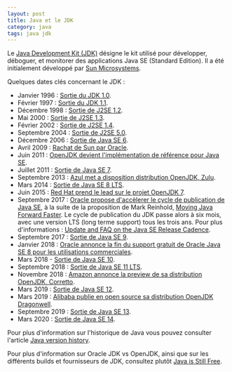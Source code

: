 ```yaml
---
layout: post
title: Java et le JDK
category: java
tags: java jdk
---
```


Le [Java Development Kit (JDK)](https://wikipedia.org/wiki/Java_Development_Kit) désigne le kit
utilisé pour développer, déboguer, et monitorer des applications Java SE (Standard Edition). Il a
été initialement développé par [Sun Microsystems](https://wikipedia.org/wiki/Sun_Microsystems).

Quelques dates clés concernant le JDK :
* Janvier 1996 : [Sortie du JDK 1.0](https://web.archive.org/web/20070310235103/http://www.sun.com/smi/Press/sunflash/1996-01/sunflash.960123.10561.xml).
* Février 1997 : [Sortie du JDK 1.1](https://web.archive.org/web/20080210044125/http://www.sun.com/smi/Press/sunflash/1997-02/sunflash.970219.0001.xml).
* Décembre 1998 : [Sortie de J2SE 1.2](https://web.archive.org/web/20070816170028/http://www.sun.com/smi/Press/sunflash/1998-12/sunflash.981208.9.xml).
* Mai 2000 : [Sortie de J2SE 1.3](https://web.archive.org/web/20061107051825/https://java.sun.com/j2se/1.3/docs/relnotes/features.html).
* Février 2002 : [Sortie de J2SE 1.4](https://web.archive.org/web/20070108015942/https://java.sun.com/j2se/1.4.2/docs/relnotes/features.html).
* Septembre 2004 : [Sortie de J2SE 5.0](https://web.archive.org/web/20191006205810/https://docs.oracle.com/javase/1.5.0/docs/relnotes/features.html).
* Décembre 2006 : [Sortie de Java SE 6](https://web.archive.org/web/20100105054213/http://java.sun.com/javase/6/features.jsp).
* Avril 2009 : [Rachat de Sun par Oracle](http://www.oracle.com/us/corporate/press/018363).
* Juin 2011 : [OpenJDK devient l'implémentation de référence pour Java SE](https://web.archive.org/web/20140502214650/https://blogs.oracle.com/henrik/entry/moving_to_openjdk_as_the).
* Juillet 2011 : [Sortie de Java SE 7](https://openjdk.java.net/projects/jdk7/).
* Septembre 2013 : [Azul met a disposition distribution OpenJDK, Zulu](https://en.wikipedia.org/wiki/Azul_Systems).
* Mars 2014 : [Sortie de Java SE 8 LTS](https://openjdk.java.net/projects/jdk8/).
* Juin 2015 : [Red Hat prend le lead sur le projet OpenJDK 7](https://www.redhat.com/en/about/press-releases/stewardship-openjdk-7-project-shifts-red-hat).
* Septembre 2017 : [Oracle propose d'accèlerer le cycle de publication de Java SE](https://blogs.oracle.com/java-platform-group/faster-and-easier-use-and-redistribution-of-java-se),
  à la suite de la proposition de Mark Reinhold, [Moving Java Forward Faster](https://mreinhold.org/blog/forward-faster).
  Le cycle de publication du JDK passe alors à six mois, avec une version LTS (long terme support)
  tous les trois ans. Pour plus d'informations : [Update and FAQ on the Java SE Release Cadence](https://blogs.oracle.com/java-platform-group/update-and-faq-on-the-java-se-release-cadence).
* Septembre 2017 : [Sortie de Java SE 9](https://openjdk.java.net/projects/jdk9/).
* Janvier 2018 : [Oracle annonce la fin du support gratuit de Oracle Java SE 8 pour les utilisations
  commerciales](https://blogs.oracle.com/java-platform-group/extension-of-oracle-java-se-8-public-updates-and-java-web-start-support).
* Mars 2018 - [Sortie de Java SE 10](https://openjdk.java.net/projects/jdk/10/).
* Septembre 2018 : [Sortie de Java SE 11 LTS](https://openjdk.java.net/projects/jdk/11/).
* Novembre 2018 : [Amazon annonce la preview de sa distribution OpenJDK, Corretto](https://aws.amazon.com/fr/blogs/opensource/amazon-corretto-no-cost-distribution-openjdk-long-term-support/).
* Mars 2019 : [Sortie de Java SE 12](https://openjdk.java.net/projects/jdk/12/).
* Mars 2019 : [Alibaba publie en open source sa distribution OpenJDK Dragonwell](https://www.alibabacloud.com/blog/alibaba-makes-dragonwell-openjdk-open-source_594624).
* Septembre 2019 : [Sortie de Java SE 13](https://openjdk.java.net/projects/jdk/13/).
* Mars 2020 : [Sortie de Java SE 14](https://openjdk.java.net/projects/jdk/14/).

Pour plus d'information sur l'historique de Java vous pouvez consulter l'article [Java version
history](https://wikipedia.org/wiki/Java_version_history).

Pour plus d'information sur Oracle JDK vs OpenJDK, ainsi que sur les différents builds et
fournisseurs de JDK, consultez plutôt [Java is Still Free](https://docs.google.com/document/d/1nFGazvrCvHMZJgFstlbzoHjpAVwv5DEdnaBr_5pKuHo/edit?usp=sharing).
